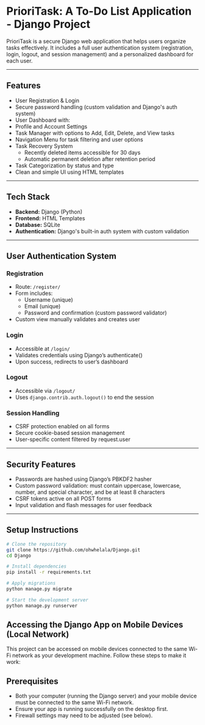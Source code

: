 # PrioriTask: A To-Do List Application - Django Project

PrioriTask is a secure Django web application that helps users organize tasks effectively. It includes a full user authentication system (registration, login, logout, and session management) and a personalized dashboard for each user.

---

##  Features

-  User Registration & Login
-  Secure password handling (custom validation and Django's auth system)
-  User Dashboard with:
  - Profile and Account Settings
  - Task Manager with options to Add, Edit, Delete, and View tasks
  - Navigation Menu for task filtering and user options
- Task Recovery System
  - Recently deleted items accessible for 30 days
  - Automatic permanent deletion after retention period
-  Task Categorization by status and type
-  Clean and simple UI using HTML templates

---

##  Tech Stack

- **Backend:** Django (Python)
- **Frontend:** HTML Templates
- **Database:** SQLite
- **Authentication:** Django's built-in auth system with custom validation

---

##  User Authentication System

###  Registration
- Route: `/register/` 
- Form includes:
  - Username (unique)
  - Email (unique)
  - Password and confirmation (custom password validator)
- Custom view manually validates and creates user

###  Login
- Accessible at `/login/`
- Validates credentials using Django’s authenticate()
- Upon success, redirects to user’s dashboard

###  Logout
- Accessible via `/logout/`
- Uses `django.contrib.auth.logout()` to end the session

###  Session Handling
- CSRF protection enabled on all forms
- Secure cookie-based session management
- User-specific content filtered by request.user

---

##  Security Features

-  Passwords are hashed using Django’s PBKDF2 hasher
-  Custom password validation: must contain uppercase, lowercase, number, and special character, and be at least 8 characters
-  CSRF tokens active on all POST forms
-  Input validation and flash messages for user feedback

---

##  Setup Instructions

```bash
# Clone the repository
git clone https://github.com/ohwhelala/Django.git
cd Django

# Install dependencies
pip install -r requirements.txt

# Apply migrations
python manage.py migrate

# Start the development server
python manage.py runserver
```

##  Accessing the Django App on Mobile Devices (Local Network)

This project can be accessed on mobile devices connected to the same Wi-Fi network as your development machine. Follow these steps to make it work:

## Prerequisites

- Both your computer (running the Django server) and your mobile device must be connected to the same Wi-Fi network.
- Ensure your app is running successfully on the desktop first.
- Firewall settings may need to be adjusted (see below).
